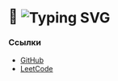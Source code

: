 <h1>
  🐍 <img src="https://readme-typing-svg.demolab.com?font=Fira+Code&pause=1000&color=4BF72A&width=435&lines=Что+у+вас+тут+происходит%3F" alt="Typing SVG" style="vertical-align: middle;" />
</h1>


### Ссылки

- [GitHub](https://github.com/KamilMinibaev)
- [LeetCode](https://leetcode.com/u/kamil_minibaev/)
